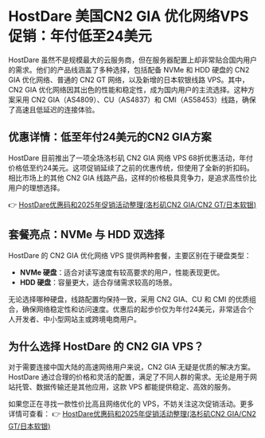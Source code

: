 # HostDare 美国CN2 GIA 优化网络VPS促销：年付低至24美元

HostDare 虽然不是规模最大的云服务商，但在服务器配置上却非常贴合国内用户的需求。他们的产品线涵盖了多种选择，包括配备 NVMe 和 HDD 硬盘的 CN2 GIA 优化网络、普通的 CN2 GT 网络，以及新增的日本软银线路 VPS。其中，CN2 GIA 优化网络因其出色的性能和稳定性，成为国内用户的主流选择。这种方案采用 CN2 GIA（AS4809）、CU（AS4837）和 CMI（AS58453）线路，确保了高速且低延迟的连接体验。

## 优惠详情：低至年付24美元的CN2 GIA方案

HostDare 目前推出了一项全场洛杉矶 CN2 GIA 网络 VPS 68折优惠活动，年付价格低至约24美元。这项促销延续了之前的优惠传统，但使用了全新的折扣码。相比市场上的其他 CN2 GIA 线路产品，这样的价格极具竞争力，是追求高性价比用户的理想选择。

👉 [HostDare优惠码和2025年促销活动整理(洛杉矶CN2 GIA/CN2 GT/日本软银)](https://bit.ly/hostdare)

## 套餐亮点：NVMe 与 HDD 双选择

HostDare 的 CN2 GIA 优化网络 VPS 提供两种套餐，主要区别在于硬盘类型：
- **NVMe 硬盘**：适合对读写速度有较高要求的用户，性能表现更优。
- **HDD 硬盘**：容量更大，适合存储需求较高的场景。

无论选择哪种硬盘，线路配置均保持一致，采用 CN2 GIA、CU 和 CMI 的优质组合，确保网络稳定性和访问速度。优惠后的起步价仅为年付24美元，非常适合个人开发者、中小型网站主或跨境电商用户。

## 为什么选择 HostDare 的 CN2 GIA VPS？

对于需要连接中国大陆的高速网络用户来说，CN2 GIA 无疑是优质的解决方案。HostDare 通过合理的价格和灵活的配置，满足了不同人群的需求。无论是用于网站托管、数据传输还是其他应用，这款 VPS 都能提供稳定、高效的服务。

如果您正在寻找一款性价比高且网络优化的 VPS，不妨关注这次促销活动。更多详情可查看：
👉 [HostDare优惠码和2025年促销活动整理(洛杉矶CN2 GIA/CN2 GT/日本软银)](https://bit.ly/hostdare)